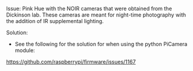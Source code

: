 Issue: Pink Hue with the NOIR cameras that were obtained from the Dickinson lab. These cameras are meant for night-time photography with the addition of IR supplemental lighting.

Solution:
- See the following for the solution for when using the python PiCamera module:

https://github.com/raspberrypi/firmware/issues/1167


